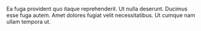 Ea fuga provident quo itaque reprehenderit. Ut nulla deserunt. Ducimus esse fuga autem. Amet dolores fugiat velit necessitatibus. Ut cumque nam ullam tempora ut.